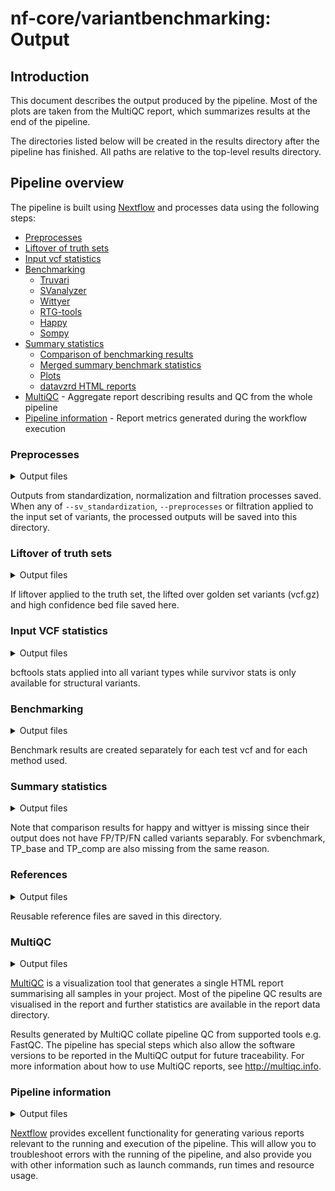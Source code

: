 # nf-core/variantbenchmarking: Output

## Introduction

This document describes the output produced by the pipeline. Most of the plots are taken from the MultiQC report, which summarizes results at the end of the pipeline.

The directories listed below will be created in the results directory after the pipeline has finished. All paths are relative to the top-level results directory.

## Pipeline overview

The pipeline is built using [Nextflow](https://www.nextflow.io/) and processes data using the following steps:

- [Preprocesses ](#preprocesses)
- [Liftover of truth sets](#liftover)
- [Input vcf statistics](#stats)
- [Benchmarking](#bench)
  - [Truvari](#truvari_bench)
  - [SVanalyzer](#svanalyzer_bench)
  - [Wittyer](#wittyer_bench)
  - [RTG-tools](#rtgtools_bench)
  - [Happy](#happy_bench)
  - [Sompy](#sompy_bench)
- [Summary statistics](#summary)
  - [Comparison of benchmarking results](#comparisons)
  - [Merged summary benchmark statistics](#tables)
  - [Plots](#plots)
  - [datavzrd HTML reports](#html)
- [MultiQC](#multiqc) - Aggregate report describing results and QC from the whole pipeline
- [Pipeline information](#pipeline-information) - Report metrics generated during the workflow execution

### Preprocesses

<details markdown="1">
<summary>Output files</summary>

- `preprocesses/`
  - `*.vcf.gz`: The standardized and normalized VCF files

</details>

Outputs from standardization, normalization and filtration processes saved. When any of `--sv_standardization`, `--preprocesses` or filtration applied to the input set of variants, the processed outputs will be saved into this directory.

### Liftover of truth sets

<details markdown="1">
<summary>Output files</summary>

- ## `liftover/`

- `liftover/`
  - `*.vcf.gz`: Lifted over variants
  - `*.bed`: Lifted over regions

</details>

If liftover applied to the truth set, the lifted over golden set variants (vcf.gz) and high confidence bed file saved here.

### Input VCF statistics

<details markdown="1">
<summary>Output files</summary>

- `stats/`
  - `bcftools/`
    - '\*.bcftools_stats.txt'
  - `survivor/`
    - '\*.stats'

</details>

bcftools stats applied into all variant types while survivor stats is only available for structural variants.

### Benchmarking

<details markdown="1">
<summary>Output files</summary>

- `truvari_bench/`
  - `*.fn.vcf.gz` : False negative calls from comparison
  - `*.fn.vcf.gz.tbi` : False negative calls from comparison - index file
  - `*.fp.vcf.gz`: False positive calls from comparison
  - `*.fp.vcf.gz.tbi`: False positive calls from comparison - index file
  - `*.tp-comp.vcf.gz`: True positive calls from the comparison VCF
  - `*.tp-comp.vcf.gz.tbi`: True positive calls from the comparison VCF - index file
  - `*.tp-base.vcf.gz`: True positive calls form the base VCF
  - `*.tp-base.vcf.gz.tbi`: True positive calls form the base VCF - index file
  - `*.summary.json`: Json output of performance stats
- `svanalyzer_bench/`
  - `*.distances`: Distances for comparisons
  - `*.falsenegatives.vcf.gz` : False negative calls from comparison
  - `*.falsepositives.vcf.gz`: False positive calls from comparison
  - `*.log`: Log of the run
  - `*.report`: Output report of performance stats
- `wittyer_bench/`
  - `*.vcf.gz`: Calls from comparison
  - `*.vcf.gz.tbi`: Calls from comparison - index file
  - `*.json`: Json output of performance stats
- `rtgtools_bench/`
  - `*.vcf.gz`: Calls from comparison
  - `*.vcf.gz.tbi`: Calls from comparison - index file
  - `*.fn.vcf.gz` : Contains variants from the baseline VCF which were not correctly called
  - `*.fn.vcf.gz.tbi` : Contains variants from the baseline VCF which were not correctly called - index file
  - `*.fp.vcf.gz`: Contains variants from the calls VCF which do not agree with baseline variants
  - `*.fp.vcf.gz.tbi`: Contains variants from the calls VCF which do not agree with baseline variants - index file
  - `*.tp.vcf.gz`: Contains those variants from the calls VCF which agree with variants in the baseline VCF
  - `*.tp.vcf.gz.tbi`: Contains those variants from the calls VCF which agree with variants in the baseline VCF - index file
  - `*.tp-baseline.vcf.gz`: Contains those variants from the baseline VCF which agree with variants in the calls VCF
  - `*.tp-baseline.vcf.gz.tbi`: Contains those variants from the baseline VCF which agree with variants in the calls VCF - index file
  - `*.non_snp_roc.tsv.gz`: Contains ROC data derived from those variants which were not represented as SNPs
  - `*.phasing.txt`: Contains phasing information
  - `*.snp_roc.tsv.gz`: Contains ROC data derived from only those variants which were represented as SNPs
  - `*.summary.txt`: Output summary of performance stats
  - `*.weighted_roc.tsv.gz`: Contains ROC data derived from all analyzed call variants, regardless of their representation
- `happy_bench/`
  - `*.extended.csv`: Extended statistics
  - `*.metrics.json.gz`: JSON file containing all computed metrics and tables
  - `*.roc.all.csv.gz`: All precision / recall data points that were calculated
  - `*.roc.Locations.INDEL.csv.gz`: ROC for ALL indels only.
  - `*roc.Locations.INDEL.PASS.csv.gz`: ROC for PASSing indels only.
  - `*roc.Locations.SNP.csv.gz`: ROC for ALL SNPs only.
  - `*roc.Locations.SNP.PASS.csv.gz`: ROC for PASSing SNPs only.
  - `*.runinfo.json`: Log of the run
  - `*.summary.csv`: Output summary of performance stats
  - `*.vcf.gz`: Calls from comparison
  - `*.vcf.gz.tbi`: Calls from comparison - index file
- `sompy_bench/`
  - `*.features.csv`: Calls from comparison
  - `*.metrics.json`: JSON file containing all computed metrics and tables
  - `*.stats.csv`: Output summary of performance stats

</details>

Benchmark results are created separately for each test vcf and for each method used.

### Summary statistics

<details markdown="1">
<summary>Output files</summary>

- `comparisons/`
  - `small/`
    - `rtgtools.small.FN.csv`: Summarizes and compares variants from the baseline VCF of rtgtools which were not correctly called
    - `rtgtools.small.FP.csv`: Summarizes and compares variants from the calls VCF of rtgtools which do not agree with baseline variant
    - `rtgtools.small.TP_base.csv`: Summarizes and compares variants from the baseline VCF of rtgtools which were correctly called
    - `rtgtools.small.TP_comp.csv`: Summarizes and compares variants from the calls VCF of rtgtools which do agree with baseline variant
  - `sv/`
    - `svbenchmark.sv.FN.csv`: Summarizes and compares variants from the baseline VCF of svbenchmark which were not correctly called
    - `svbenchmark.sv.FP.csv`: Summarizes and compares variants from the calls VCF of svbenchmark which do not agree with baseline variant
    - `truvari.sv.FN.csv`: Summarizes and compares variants from the baseline VCF of truvari which were not correctly called
    - `truvari.sv.FP.csv`: Summarizes and compares variants from the calls VCF of truvari which do not agree with baseline variant
    - `truvari.sv.TP_base.csv`: Summarizes and compares variants from the baseline VCF of truvari which were correctly called
    - `truvari.sv.TP_comp.csv`: Summarizes and compares variants from the calls VCF of truvari which do agree with baseline variant
- `plots/`
  - `cnv/`
    - `wittyer/`
      - `Base_metric_by_tool_wittyer.png`: Summary plot for callers on precision, recall and F1 per base in wittyer
      - `Base_variants_by_tool_wittyer.png`: Summary plot for callers on TP, FP and FN numbers per base in wittyer
      - `Event_metric_by_tool_wittyer.png`: Summary plot for callers on precision, recall and F1 per event in wittyer
      - `Event_variants_by_tool_wittyer.png`: Summary plot for callers on TP, FP and FN numbers per ecent in wittyer
  - `sv/`
    - `truvari/`
      - `metric_by_tool_truvari.png`: Summary plot for callers on precision, recall and F1 in truvari
      - `variants_by_tool_truvari.png`: Summary plot for callers on TP, FP and FN numbers in truvari
    - `svbenchmark/`
      - `metric_by_tool_svbenchmark.png`: Summary plot for callers on precision, recall and F1 in svbenchmark
      - `variants_by_tool_svbenchmark.png`: Summary plot for callers on TP, FP and FN numbers in svbenchmark
  - `small/`
    - `happy/`
      - `INDEL_ALL_metric_by_tool_happy.png`: Summary plot for callers on precision, recall and F1 of all INDELs in happy
      - `INDEL_ALL_variants_by_tool_happy.png`: Summary plot for callers on TP, FP and FN numbers of all INDELs in happy
      - `INDEL_PASS_metric_by_tool_happy.png`: Summary plot for callers on precision, recall and F1 of only PASSed INDELs in happy
      - `INDEL_PASS_variants_by_tool_happy.png`: Summary plot for callers on TP, FP and FN numbers of only PASSed INDELs in happy
      - `SNP_ALL_metric_by_tool_happy.png`: Summary plot for callers on precision, recall and F1 of all SNPs in happy
      - `SNP_ALL_variants_by_tool_happy.png`: Summary plot for callers on TP, FP and FN numbers of all SNPs in happy
      - `SNP_PASS_metric_by_tool_happy.png`: Summary plot for callers on precision, recall and F1 of only PASSed SNPs in happy
      - `SNP_PASS_variants_by_tool_happy.png`: Summary plot for callers on TP, FP and FN numbers of only PASSed SNPs in happy
    - `rtgtools/`
      - `metric_by_tool_rtgtools.png`: Summary plot for callers on precision, recall and F1 in rtgtools
      - `variants_by_tool_rtgtools.png`: Summary plot for callers on TP, FP and FN numbers in rtgtools
  - `indel/`
    - `sompy/`
      - `metric_by_tool_sompy.png`: Summary plot for callers on precision, recall and F1 of indels in sompy
      - `variants_by_tool_sompy.png`: Summary plot for callers on TP, FP and FN numbers of indels in sompy
  - `snv/`
    - `sompy/`
      - `metric_by_tool_sompy.png`: Summary plot for callers on precision, recall and F1 of SNVs in sompy
      - `variants_by_tool_sompy.png`: Summary plot for callers on TP, FP and FN numbers of SNVs in sompy
- `tables/`
  - `cnv/`
    - `wittyer.cnv.summary.csv`: Summary of performance stats from callers
  - `sv/`
    - `truvari.sv.summary.csv`: Summary of performance stats from callers
    - `svbenchmark.sv.summary.csv`: Summary of performance stats from callers
  - `small/`
    - `happy.sv.summary.csv`: Summary of performance stats from callers
    - `rtgtools.sv.summary.csv`: Summary of performance stats from callers
  - `indel/`
    - `sompy.indel.summary.csv`: Summary of performance stats from callers
    - `sompy.indel.regions.csv`: Summary of performance stats split by region bins from callers
  - `snv/`
    - `sompy.snv.summary.csv`: Summary of performance stats from callers
    - `sompy.snv.regions.csv`: Summary of performance stats split by region bins from callers
- ## `html/`

</details>

Note that comparison results for happy and wittyer is missing since their output does not have FP/TP/FN called variants separably. For svbenchmark, TP_base and TP_comp are also missing from the same reason.

### References

<details markdown="1">
<summary>Output files</summary>

- `references/`
  - `dictionary`
    - `*.dict`: Dictionary file is the output of PICARD CREATESEQUENCEDICTIONARY. This file can be saved and reused further.
  - `sdf`
    - `*.sdf`: Sdf file is the output of RTGTOOLS FORMAT. This file can be saved and reused further.

</details>

Reusable reference files are saved in this directory.

### MultiQC

<details markdown="1">
<summary>Output files</summary>

- `multiqc/`
  - `multiqc_report.html`: a standalone HTML file that can be viewed in your web browser.
  - `multiqc_data/`: directory containing parsed statistics from the different tools used in the pipeline.
  - `multiqc_plots/`: directory containing static images from the report in various formats.

</details>

[MultiQC](http://multiqc.info) is a visualization tool that generates a single HTML report summarising all samples in your project. Most of the pipeline QC results are visualised in the report and further statistics are available in the report data directory.

Results generated by MultiQC collate pipeline QC from supported tools e.g. FastQC. The pipeline has special steps which also allow the software versions to be reported in the MultiQC output for future traceability. For more information about how to use MultiQC reports, see <http://multiqc.info>.

### Pipeline information

<details markdown="1">
<summary>Output files</summary>

- `pipeline_info/`
  - Reports generated by Nextflow: `execution_report.html`, `execution_timeline.html`, `execution_trace.txt` and `pipeline_dag.dot`/`pipeline_dag.svg`.
  - Reports generated by the pipeline: `pipeline_report.html`, `pipeline_report.txt` and `software_versions.yml`. The `pipeline_report*` files will only be present if the `--email` / `--email_on_fail` parameter's are used when running the pipeline.
  - Reformatted samplesheet files used as input to the pipeline: `samplesheet.valid.csv`.
  - Parameters used by the pipeline run: `params.json`.

</details>

[Nextflow](https://www.nextflow.io/docs/latest/tracing.html) provides excellent functionality for generating various reports relevant to the running and execution of the pipeline. This will allow you to troubleshoot errors with the running of the pipeline, and also provide you with other information such as launch commands, run times and resource usage.
